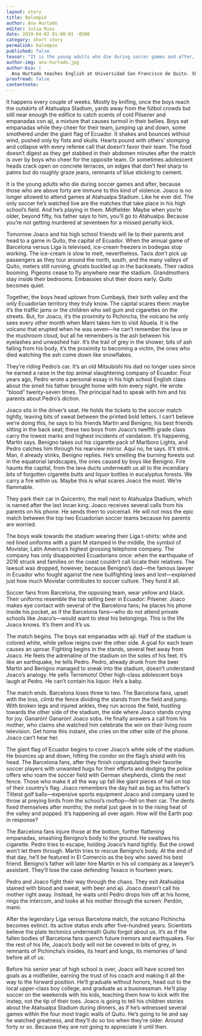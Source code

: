 ```yaml
---
layout: story
title: Balompié
author: Ana Hurtado
editor: Julia Rios
date: 2019-04-02 01:00:01 -0500
category: short story
permalink: balompie
published: false
teaser: "It is the young adults who die during soccer games and after, because those who are above forty are immune to this kind of violence."
author-img: ana-hurtado.jpg
author-bio: |
  Ana Hurtado teaches English at Universidad San Francisco de Quito. She's been published by _Strange Horizons_, _Uncanny Magazine_, and others. Ana earned her MFA at Iowa State University in 2017. Her goal is to decolonize it all via her bilingual writing and exploration of Ecuadorian realismo mágico.
proofread: false
contentnote:
---
```


It happens every couple of weeks. Mostly by knifing, once the boys reach the outskirts of Atahualpa Stadium, yards away from the fútbol crowds but still near enough the edifice to catch scents of cold Pilsener and empanadas con ají, a mixture that causes turmoil in their bellies. Boys eat empanadas while they cheer for their team, jumping up and down, some smothered under the giant flag of Ecuador. It shakes and bounces without wind, pushed only by fists and skulls. Hearts pound with others’ stomping and collapse with every referee call that doesn’t favor their team. The food doesn’t digest as they get stabbed in their abdomen minutes after the match is over by boys who cheer for the opposite team. Or sometimes adolescent heads crack open on concrete terraces, on edges that don’t feel sharp to palms but do roughly graze jeans, remnants of blue sticking to cement.

It is the young adults who die during soccer games and after, because those who are above forty are immune to this kind of violence. Joaco is no longer allowed to attend games at Atahualpa Stadium. Like he ever did. The only soccer he’s watched live are the matches that take place in his high school’s field. And he’s playing in them. Midfielder. Maybe when you’re older, beyond fifty, his father says to him, you’ll go to Atahualpa. Because you’re not getting murdered at seventeen for a missed penalty kick.

Tomorrow Joaco and his high school friends will lie to their parents and head to a game in Quito, the capital of Ecuador. When the annual game of Barcelona versus Liga is televised, ice-cream freezers in bodegas stop working. The ice-cream is slow to melt, nevertheless. Taxis don’t pick up passengers as they tour around the north, south, and the many valleys of Quito, meters still running, ghosts buckled up in the backseats. Their radios booming. Pigeons cease to fly anywhere near the stadium. Grandmothers stay inside their bedrooms. Embassies shut their doors early. Quito becomes quiet.

Together, the boys head uptown from Cumbayá, their birth valley and the only Ecuadorian territory they truly know. The capital scares them: maybe it’s the traffic jams or the children who sell gum and cigarettes on the streets. But, for Joaco, it’s the proximity to Pichincha, the volcano he only sees every other month when Mami takes him to visit Abuela. It is the volcano that erupted when he was seven—he can’t remember the lava or the mushroom cloud, but all he remembers is the ash between his eyelashes and unwashed hair. It’s the trail of grey in the shower, bits of ash falling from his body, it’s the proximity to becoming a victim, the ones who died watching the ash come down like snowflakes.

They’re riding Pedro’s car. It’s an old Mitsubishi his dad no longer uses since he earned a raise in the top animal slaughtering company of Ecuador. Four years ago, Pedro wrote a personal essay in his high school English class about the smell his father brought home with him every night. He wrote “blood” twenty-seven times. The principal had to speak with him and his parents about Pedro’s diction.

Joaco sits in the driver’s seat. He holds the tickets to the soccer match tightly, leaving bits of sweat between the printed bold letters. I can’t believe we’re doing this, he says to his friends Martín and Benigno, his best friends sitting in the back seat; these two boys from Joaco’s twelfth grade class carry the lowest marks and highest incidents of vandalism. It’s happening, Martín says. Benigno takes out his cigarette pack of Marlboro Lights, and Pedro catches him through his rearview mirror. Aquí no, he says. It’ll stink. Man, it already stinks, Benigno replies. He’s smelling the burning forests out in the equatorial landscapes, the ones caused by boys like Benigno. Fire haunts the capital, from the lava ducts underneath us all to the incendiary bits of forgotten cigarette butts and liquor bottles in eucalyptus forests. We carry a fire within us. Maybe this is what scares Joaco the most. We’re flammable.

They park their car in Quicentro, the mall next to Atahualpa Stadium, which is named after the last Incan king. Joaco receives several calls from his parents on his phone. He sends them to voicemail. He will not miss the epic match between the top two Ecuadorian soccer teams because his parents are worried.

The boys walk towards the stadium wearing their Liga t-shirts: white and red lined uniforms with a giant M stamped in the middle, the symbol of Movistar, Latin America’s highest grossing telephone company. The company has only disappointed Ecuadorians once: when the earthquake of 2016 struck and families on the coast couldn’t call locate their relatives. The lawsuit was dropped, however, because Benigno’s dad—the famous lawyer in Ecuador who fought against the new bullfighting laws and lost—explained just how much Movistar contributes to soccer culture. They fund it all.

Soccer fans from Barcelona, the opposing team, wear yellow and black. Their uniforms resemble the top selling beer in Ecuador: Pilsener. Joaco makes eye contact with several of the Barcelona fans; he places his phone inside his pocket, as if the Barcelona fans—who do not attend private schools like Joaco’s—would want to steal his belongings. This is the life Joaco knows. It’s them and it’s us.

The match begins. The boys eat empanadas with ají. Half of the stadium is colored white, while yellow reigns over the other side. A goal for each team causes an uproar. Fighting begins in the stands, several feet away from Joaco. He feels the adrenaline of the stadium on the soles of his feet. It’s like an earthquake, he tells Pedro. Pedro, already drunk from the beer Martín and Benigno managed to sneak into the stadium, doesn’t understand Joaco’s analogy. He yells Terremoto! Other high-class adolescent boys laugh at Pedro. He can’t contain his liquor. He’s a baby.

The match ends. Barcelona loses three to two. The Barcelona fans, upset with the loss, climb the fence dividing the stands from the field and jump. With broken legs and injured ankles, they run across the field, hustling towards the other side of the stadium, the side where Joaco stands crying for joy. Ganarón! Ganarón! Joaco sobs. He finally answers a call from his mother, who claims she watched him celebrate the win on their living room television. Get home this instant, she cries on the other side of the phone. Joaco can’t hear her.

The giant flag of Ecuador begins to cover Joaco’s white side of the stadium. He bounces up and down, hitting the condor on the flag’s shield with his head. The Barcelona fans, after they finish congratulating their favorite soccer players with unwanted hugs for their efforts and dodging the police offers who roam the soccer field with German shepherds, climb the next fence. Those who make it all the way up fall like giant pieces of hail on top of their country’s flag. Joaco remembers the day hail as big as his father’s Titleist golf balls—expensive sports equipment Joaco and company used to throw at preying birds from the school’s rooftop—fell on their car. The dents fixed themselves after months; the metal just gave in to the rising heat of the valley and popped. It’s happening all over again. How will the Earth pop in response?

The Barcelona fans injure those at the bottom, further flattening empanadas, smashing Benigno’s body to the ground. He swallows his cigarette. Pedro tries to escape, holding Joaco’s hand tightly. But the crowd won’t let them through. Martín tries to rescue Benigno’s body. At the end of that day, he’ll be featured in El Comercio as the boy who saved his best friend. Benigno’s father will later hire Martín in his oil company as a lawyer’s assistant. They’ll lose the case defending Texaco in fourteen years.

Pedro and Joaco fight their way through the chaos. They exit Atahualpa stained with blood and sweat, with beer and ají. Joaco doesn’t call his mother right away. Instead, he waits until Pedro drops him off at his home, rings the intercom, and looks at his mother through the screen: Perdón, mami.

After the legendary Liga versus Barcelona match, the volcano Pichincha becomes extinct. Its active status ends after five-hundred years. Scientists believe the plate tectonics underneath Quito forgot about us. It’s as if the fallen bodies of Barcelona fans quench future tremors and earthquakes. For the rest of his life, Joaco’s body will not be covered in bits of grey, in remnants of Pichincha’s insides, its heart and lungs, its memories of land before all of us.
 
Before his senior year of high school is over, Joaco will have scored ten goals as a midfielder, earning the trust of his coach and making it all the way to the forward position. He’ll graduate without honors, head out to the local upper-class boy college, and graduate as a businessman. He’ll play soccer on the weekends with his kids, teaching them how to kick with the instep, not the tip of their toes. Joaco is going to tell his children stories about the Atahualpa Stadium during dinners, as if he’s witnessed several games within the four most tragic walls of Quito. He’s going to lie and say he watched greatness, and they’ll do so too when they’re older. Around forty or so. Because they are not going to appreciate it until then.
